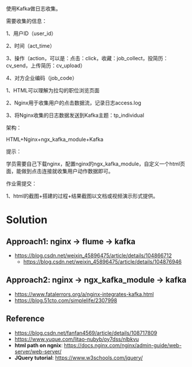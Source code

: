 使用Kafka做日志收集。

需要收集的信息：

1、用户ID（user_id）

2、时间（act_time）

3、操作（action，可以是：点击：click，收藏：job_collect，投简历：cv_send，上传简历：cv_upload）

4、对方企业编码（job_code）

 

 

1、HTML可以理解为拉勾的职位浏览页面

2、Nginx用于收集用户的点击数据流，记录日志access.log

3、将Nginx收集的日志数据发送到Kafka主题：tp_individual

 

架构：

HTML+Nginx+ngx_kafka_module+Kafka

提示：

学员需要自己下载nginx，配置nginx的ngx_kafka_module，自定义一个html页面，能做到点击连接就收集用户动作数据即可。

作业需提交：

1、html的截图+搭建的过程+结果截图以文档或视频演示形式提供。





# Solution
## Approach1: nginx -> flume -> kafka
- https://blog.csdn.net/weixin_45896475/article/details/104866712
  - https://blog.csdn.net/weixin_45896475/article/details/104876946
## Approach2: nginx -> ngx_kafka_module -> kafka
- https://www.fatalerrors.org/a/nginx-integrates-kafka.html
- https://blog.51cto.com/simplelife/2307998

## Reference
- https://blog.csdn.net/fanfan4569/article/details/108717809
- https://www.yuque.com/litao-nubyb/oy7dss/nlbkvu
- **html path on ngnix**: https://docs.nginx.com/nginx/admin-guide/web-server/web-server/
- **JQuery tutorial**: https://www.w3schools.com/jquery/